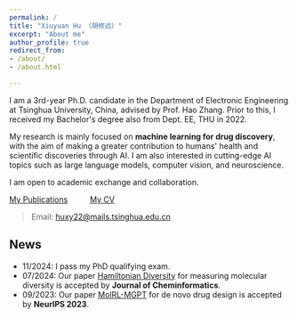 ```yaml
---
permalink: /
title: "Xiuyuan Hu （胡修远）"
excerpt: "About me"
author_profile: true
redirect_from: 
- /about/
- /about.html

---
```


I am a 3rd-year Ph.D. candidate in the Department of Electronic Engineering at Tsinghua University, China, advised by Prof. Hao Zhang. Prior to this, I received my Bachelor's degree also from Dept. EE, THU in 2022.

My research is mainly focused on **machine learning for drug discovery**, with the aim of making a greater contribution to humans' health and scientific discoveries through AI. I am also interested in cutting-edge AI topics such as large language models, computer vision, and neuroscience.

I am open to academic exchange and collaboration.

[My Publications](https://hxyfighter.github.io/publications/) &emsp; &emsp; [My CV](https://hxyfighter.github.io/cv/)

> Email: huxy22@mails.tsinghua.edu.cn

## News
* 11/2024: I pass my PhD qualifying exam.
* 07/2024: Our paper [Hamiltonian Diversity](https://jcheminf.biomedcentral.com/articles/10.1186/s13321-024-00883-4) for measuring molecular diversity is accepted by **Journal of Cheminformatics**.
* 09/2023: Our paper [MolRL-MGPT](https://arxiv.org/abs/2401.06155) for de novo drug design is accepted by **NeurIPS 2023**.
